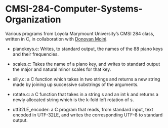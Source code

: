 # CMSI-284-Computer-Systems-Organization
Various programs from Loyola Marymount University’s CMSI 284 class, written in C, in collaboration with [Donovan Moini](https://github.com/dmoini).

- pianokeys.c: Writes, to standard output, the names of the 88 piano keys and their frequencies.
- scales.c: Takes the name of a piano key, and writes to standard output the major and natural minor scales for that key.
- silly.c: a C function which takes in two strings and returns a new string made by joining up successive substrings of the arguments.

- rotate.c: a C function that takes in a string s and an int k and returns a newly allocated string which is the k-fold left rotation of s.

- utf32LE_encoder: a C program that reads, from standard input, text encoded in UTF-32LE, and writes the corresponding UTF-8 to standard output.
